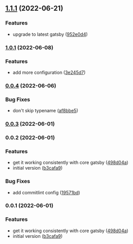 

## [1.1.1](https://github.com/bond-london/gatsby-graphql-typegen/compare/v1.0.1...v1.1.1) (2022-06-21)


### Features

* upgrade to latest gatsby ([952e0d4](https://github.com/bond-london/gatsby-graphql-typegen/commit/952e0d44796721c6d16b5971c81d55691fbcb212))

### [1.0.1](https://github.com/bond-london/gatsby-graphql-typegen/compare/v0.0.4...v1.0.1) (2022-06-08)


### Features

* add more configuration ([3e245d7](https://github.com/bond-london/gatsby-graphql-typegen/commit/3e245d7e31932ca2b6002e6d08ea52f7d2f099ed))

### [0.0.4](https://github.com/bond-london/gatsby-graphql-typegen/compare/v0.0.3...v0.0.4) (2022-06-06)


### Bug Fixes

* don't skip typename ([af8bbe5](https://github.com/bond-london/gatsby-graphql-typegen/commit/af8bbe5bf85f3c0b973ab68054ed5245a2921e79))

### [0.0.3](https://github.com/bond-london/gatsby-graphql-typegen/compare/v0.0.2...v0.0.3) (2022-06-01)

### 0.0.2 (2022-06-01)


### Features

* get it working consistently with core gatsby ([498d04a](https://github.com/bond-london/gatsby-graphql-typegen/commit/498d04aabc0bc4c14e5099239b5684e8f5c70306))
* initial version ([b3cafa9](https://github.com/bond-london/gatsby-graphql-typegen/commit/b3cafa90685a428be864b46ff47ee52150c9b719))


### Bug Fixes

* add commitlint config ([19571bd](https://github.com/bond-london/gatsby-graphql-typegen/commit/19571bda5f24f3a44a077d952e389bb683892ea2))

### 0.0.1 (2022-06-01)


### Features

* get it working consistently with core gatsby ([498d04a](https://github.com/bond-london/gatsby-graphql-typegen/commit/498d04aabc0bc4c14e5099239b5684e8f5c70306))
* initial version ([b3cafa9](https://github.com/bond-london/gatsby-graphql-typegen/commit/b3cafa90685a428be864b46ff47ee52150c9b719))